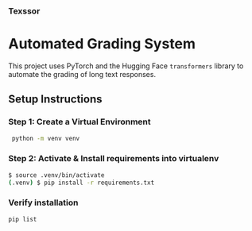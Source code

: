 ### Texssor

# Automated Grading System

This project uses PyTorch and the Hugging Face `transformers` library to automate the grading of long text responses.

## Setup Instructions

### Step 1: Create a Virtual Environment

   ```bash
    python -m venv venv
   ```

### Step 2: Activate & Install requirements into virtualenv
```bash
$ source .venv/bin/activate
(.venv) $ pip install -r requirements.txt
```

### Verify installation 

```bash
pip list
```


